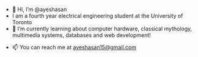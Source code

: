 - 👋 Hi, I’m @ayeshasan
- I am a fourth year electrical engineering student at the University of Toronto
- 🌱 I’m currently learning about computer hardware, classical mythology, multimedia systems, databases and web development!
<!---
- 👀 I’m interested in learrning!
- 🌱 I’m currently learning about networks, organizations, electronic devices and web development.
- 💞️ I’m looking to collaborate on fun projects.
--->
- 📫 You can reach me at ayeshasan15@gmail.com

<!---
ayeshasan/ayeshasan is a ✨ special ✨ repository because its `README.md` (this file) appears on your GitHub profile.
You can click the Preview link to take a look at your changes.
--->
